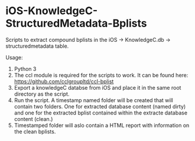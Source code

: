 # iOS-KnowledgeC-StructuredMetadata-Bplists
Scripts to extract compound bplists in the iOS -> KnowledgeC.db -> structuredmetadata table.



Usage: 
1. Python 3
2. The ccl module is required for the scripts to work. It can be found here: https://github.com/cclgroupltd/ccl-bplist
3. Export a knowledgeC databse from iOS and place it in the same root directory as the script.
4. Run the script. A timestamp named folder will be created that will contain two folders. One for extracted database content (named dirty) and one for the extracted bplist contained within the extracte database content (clean.)
5. Timestamped folder will aslo contain a HTML report with information on the clean bplists.
